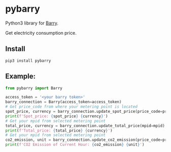# pybarry

Python3 library for [Barry](https://barry.energy/dk).

Get electricity consumption price.

## Install

```
pip3 install pybarry
```

## Example:

```python
from pybarry import Barry

access_token = '<your barry token>'
barry_connection = Barry(access_token=access_token)
# Get price_code from where your metering point is located
spot_price, currency = barry_connection.update_spot_price(price_code=price_code)
print(f'Spot_price: {spot_price} {currency}')
# Get your mpid from selected metering point
total_price, currency = barry_connection.update_total_price(mpid=mpid)
print(f'Total_price: {total_price} {currency}')
# Get your mpid from selected metering point
co2_emission, unit = barry_connection.update_co2_emission(price_code=price_code)
print(f'CO2 Emission of Current Hour: {co2_emission} {unit}')
```